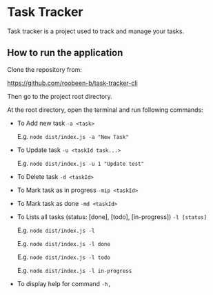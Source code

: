 # Task Tracker

Task tracker is a project used to track and manage your tasks.

## How to run the application

Clone the repository from:

https://github.com/roobeen-b/task-tracker-cli

Then go to the project root directory.

At the root directory, open the terminal and run following commands:

 - To Add new task `-a <task>`
 
    E.g. `node dist/index.js -a "New Task"`
  
 - To Update task `-u <taskId task...>`
 
    E.g. `node dist/index.js -u 1 "Update test"`
  
 - To Delete task `-d <taskId>`
  
 - To Mark task as in progress `-mip <taskId>`
  
 -  To Mark task as done `-md <taskId>`
  
 - To Lists all tasks (status: [done], [todo], [in-progress]) `-l [status]`

   E.g. `node dist/index.js -l`

   E.g. `node dist/index.js -l done`

   E.g. `node dist/index.js -l todo`

   E.g. `node dist/index.js -l in-progress`
  
 -  To display help for command `-h,`
